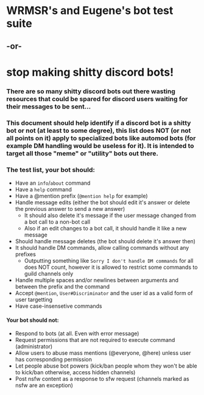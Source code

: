 # WRMSR's and Eugene's bot test suite
## -or-
# stop making shitty discord bots!

### There are so many shitty discord bots out there wasting resources that could be spared for discord users waiting for their messages to be sent...
### This document should help identify if a discord bot is a shitty bot or not (at least to some degree), this list does NOT (or not all points on it) apply to specialized bots like automod bots (for example DM handling would be useless for it). It is intended to target all those "meme" or "utility" bots out there.

### The test list, your bot should:
 - Have an `info`/`about` command
 - Have a `help` command
 - Have a @mention prefix (`@mention help` for example)
 - Handle message edits (either the bot should edit it's answer or delete the previous answer to send a new answer)
   * It should also delete it's message if the user message changed from a bot call to a non-bot call
   * Also if an edit changes to a bot call, it should handle it like a new message
 - Should handle message deletes (the bot should delete it's answer then)
 - It should handle DM commands, allow calling commands without any prefixes
    * Outputting something like `Sorry I don't handle DM commands` for all does NOT count, however it is allowed to restrict some commands to guild channels only
 - Handle multiple spaces and/or newlines between arguments and between the prefix and the command
 - Accept `@mention`, `User#Discriminator` and the user id as a valid form of user targetting
 - Have case-insensetive commands
#### Your bot should not:
 - Respond to bots (at all. Even with error message)
 - Request permissions that are not required to execute command (administrator)
 - Allow users to abuse mass mentions (@everyone, @here) unless user has corresponding permission
 - Let people abuse bot powers (kick/ban people whom they won't be able to kick/ban otherwise, access hidden channels)
 - Post nsfw content as a response to sfw request (channels marked as nsfw are an exception)
